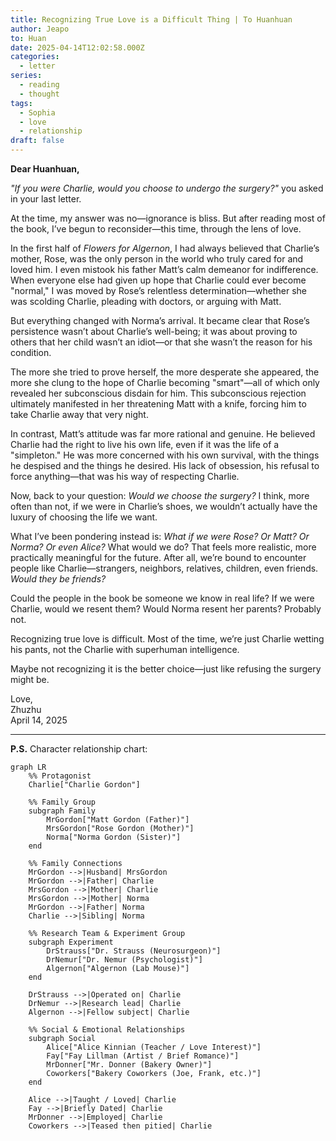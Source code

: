 ```yaml
---
title: Recognizing True Love is a Difficult Thing | To Huanhuan
author: Jeapo
to: Huan
date: 2025-04-14T12:02:58.000Z
categories:
  - letter
series:
  - reading
  - thought
tags:
  - Sophia
  - love
  - relationship
draft: false
---
```


**Dear Huanhuan,**

*"If you were Charlie, would you choose to undergo the surgery?"* you asked in your last letter.  

At the time, my answer was no—ignorance is bliss. But after reading most of the book, I’ve begun to reconsider—this time, through the lens of love.  

In the first half of *Flowers for Algernon*, I had always believed that Charlie’s mother, Rose, was the only person in the world who truly cared for and loved him. I even mistook his father Matt’s calm demeanor for indifference. When everyone else had given up hope that Charlie could ever become "normal," I was moved by Rose’s relentless determination—whether she was scolding Charlie, pleading with doctors, or arguing with Matt.  

But everything changed with Norma’s arrival. It became clear that Rose’s persistence wasn’t about Charlie’s well-being; it was about proving to others that her child wasn’t an idiot—or that she wasn’t the reason for his condition.  

The more she tried to prove herself, the more desperate she appeared, the more she clung to the hope of Charlie becoming "smart"—all of which only revealed her subconscious disdain for him. This subconscious rejection ultimately manifested in her threatening Matt with a knife, forcing him to take Charlie away that very night.  

In contrast, Matt’s attitude was far more rational and genuine. He believed Charlie had the right to live his own life, even if it was the life of a "simpleton." He was more concerned with his own survival, with the things he despised and the things he desired. His lack of obsession, his refusal to force anything—that was his way of respecting Charlie.  

Now, back to your question: *Would we choose the surgery?* I think, more often than not, if we were in Charlie’s shoes, we wouldn’t actually have the luxury of choosing the life we want.  

What I’ve been pondering instead is: *What if we were Rose? Or Matt? Or Norma? Or even Alice?* What would we do? That feels more realistic, more practically meaningful for the future. After all, we’re bound to encounter people like Charlie—strangers, neighbors, relatives, children, even friends. *Would they be friends?*  

Could the people in the book be someone we know in real life? If we were Charlie, would we resent them? Would Norma resent her parents? Probably not.  

Recognizing true love is difficult. Most of the time, we’re just Charlie wetting his pants, not the Charlie with superhuman intelligence.  

Maybe not recognizing it is the better choice—just like refusing the surgery might be.  

Love,  
Zhuzhu  
April 14, 2025  

---  
**P.S.** Character relationship chart:  
```mermaid  
graph LR  
    %% Protagonist  
    Charlie["Charlie Gordon"]  

    %% Family Group  
    subgraph Family  
        MrGordon["Matt Gordon (Father)"]  
        MrsGordon["Rose Gordon (Mother)"]  
        Norma["Norma Gordon (Sister)"]  
    end  

    %% Family Connections  
    MrGordon -->|Husband| MrsGordon  
    MrGordon -->|Father| Charlie  
    MrsGordon -->|Mother| Charlie  
    MrsGordon -->|Mother| Norma  
    MrGordon -->|Father| Norma  
    Charlie -->|Sibling| Norma  

    %% Research Team & Experiment Group  
    subgraph Experiment  
        DrStrauss["Dr. Strauss (Neurosurgeon)"]  
        DrNemur["Dr. Nemur (Psychologist)"]  
        Algernon["Algernon (Lab Mouse)"]  
    end  

    DrStrauss -->|Operated on| Charlie  
    DrNemur -->|Research lead| Charlie  
    Algernon -->|Fellow subject| Charlie  

    %% Social & Emotional Relationships  
    subgraph Social  
        Alice["Alice Kinnian (Teacher / Love Interest)"]  
        Fay["Fay Lillman (Artist / Brief Romance)"]  
        MrDonner["Mr. Donner (Bakery Owner)"]  
        Coworkers["Bakery Coworkers (Joe, Frank, etc.)"]  
    end  

    Alice -->|Taught / Loved| Charlie  
    Fay -->|Briefly Dated| Charlie  
    MrDonner -->|Employed| Charlie  
    Coworkers -->|Teased then pitied| Charlie  
```


